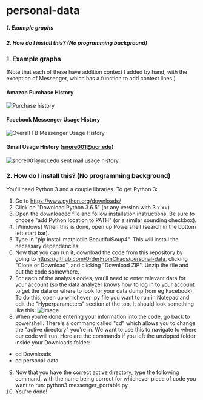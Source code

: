 # personal-data
##### 1. Example graphs
##### 2. How do I install this? (No programming background)

### 1. Example graphs
(Note that each of these have addition context I added by hand, with the exception of Messenger, which has a function to add context lines.)
#### Amazon Purchase History
![Purchase history](https://i.imgur.com/ltRWSe6.png)
#### Facebook Messenger Usage History
![Overall FB Messenger Usage History](https://i.imgur.com/UDFpIk3.png)
#### Gmail Usage History (snore001@ucr.edu)
![snore001@ucr.edu sent mail usage history](https://i.imgur.com/CBmXtCC.png)

### 2. How do I install this? (No programming background)
You'll need Python 3 and a couple libraries. To get Python 3:
1. Go to https://www.python.org/downloads/
2. Click on "Download Python 3.6.5" (or any version with 3.x.x+)
3. Open the downloaded file and follow installation instructions. Be sure to choose "add Python location to PATH" (or a similar sounding checkbox).
4. [Windows] When this is done, open up Powershell (search in the bottom left start bar).
5. Type in "pip install matplotlib BeautifulSoup4". This will install the necessary dependencies.
6. Now that you can run it, download the code from this repository by going to https://github.com/OrderFromChaos/personal-data, clicking "Clone or Download", and clicking "Download ZIP". Unzip the file and put the code somewhere.
7. For each of the analysis codes, you'll need to enter relevant data for your account (so the data analyzer knows how to log in to your account to get the data or where to look for your data dump from eg Facebook). To do this, open up whichever .py file you want to run in Notepad and edit the "Hyperparameters" section at the top. It should look something like this:
![Image](https://i.imgur.com/BEhn1Uo.png)
8. When you're done entering your information into the code, go back to powershell. There's a command called "cd" which allows you to change the "active directory" you're in. We want to use this to navigate to where our code will run. Here are the commands if you left the unzipped folder inside your Downloads folder:
+ cd Downloads
+ cd personal-data
9. Now that you have the correct active directory, type the following command, with the name being correct for whichever piece of code you want to run:
python3 messenger_portable.py
10. You're done!
